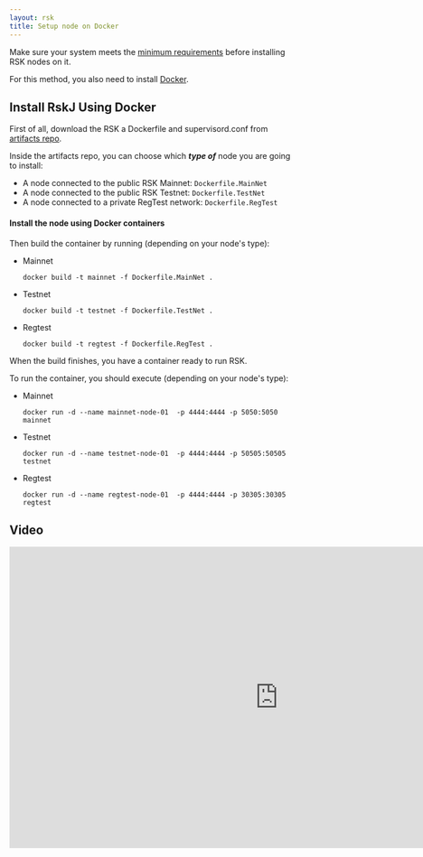 ```yaml
---
layout: rsk
title: Setup node on Docker
---
```


Make sure your system meets the [minimum requirements](../requirements/) before installing RSK nodes on it.

For this method, you also need to install [Docker](https://docs.docker.com/install/).

## Install RskJ Using Docker

First of all, download the RSK a Dockerfile and supervisord.conf from [artifacts repo](https://github.com/rsksmart/artifacts/tree/master/Dockerfiles/RSK-Node).

Inside the artifacts repo, you can choose which ***type of*** node you are going to install:

* A node connected to the public RSK Mainnet: `Dockerfile.MainNet`
* A node connected to the public RSK Testnet: `Dockerfile.TestNet`
* A node connected to a private RegTest network: `Dockerfile.RegTest`

#### Install the node using Docker containers

Then build the container by running (depending on your node's type):

* Mainnet
  ```
  docker build -t mainnet -f Dockerfile.MainNet .
  ```
* Testnet
  ```
  docker build -t testnet -f Dockerfile.TestNet .
  ```
* Regtest
  ```
  docker build -t regtest -f Dockerfile.RegTest .
  ```

When the build finishes, you have a container ready to run RSK.

To run the container, you should execute (depending on your node's type):

* Mainnet
  ```
  docker run -d --name mainnet-node-01  -p 4444:4444 -p 5050:5050 mainnet
  ```
* Testnet
  ```
  docker run -d --name testnet-node-01  -p 4444:4444 -p 50505:50505 testnet
  ```
* Regtest
  ```
  docker run -d --name regtest-node-01  -p 4444:4444 -p 30305:30305 regtest
  ```

## Video

<div class="video-container">
  <iframe width="949" height="534" src="https://www.youtube-nocookie.com/embed/c-YGtE3UIjE?cc_load_policy=1" frameborder="0" allow="accelerometer; autoplay; encrypted-media; gyroscope; picture-in-picture" allowfullscreen></iframe>
</div>
